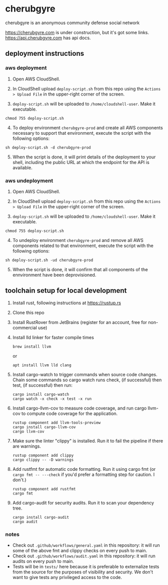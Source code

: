 # cherubgyre
cherubgyre is an anonymous community defense social network

https://cherubgyre.com is under construction, but it's got some links.
https://api.cherubgyre.com has api docs.

## deployment instructions

### aws deployment

1. Open AWS CloudShell.

2. In CloudShell upload `deploy-script.sh` from this repo using the `Actions > Upload File` in the upper-right corner of the screen.

3. `deploy-script.sh` will be uploaded to `/home/cloudshell-user`. Make it executable.
```
chmod 755 deploy-script.sh
```

4. To deploy environment `cherubgyre-prod` and create all AWS components necessary to support that environment, execute the script with the following options:
```
sh deploy-script.sh -d cherubgyre-prod
```

5. When the script is done, it will print details of the deployment to your shell, including the public URL at which the endpoint for the API is available.

### aws undeployment
1. Open AWS CloudShell.

2. In CloudShell upload `deploy-script.sh` from this repo using the `Actions > Upload File` in the upper-right corner of the screen.

3. `deploy-script.sh` will be uploaded to `/home/cloudshell-user`. Make it executable.
```
chmod 755 deploy-script.sh
```

4. To undeploy environment `cherubgyre-prod` and remove all AWS components related to that environment, execute the script with the following options:
```
sh deploy-script.sh -ud cherubgyre-prod
```

5. When the script is done, it will confirm that all components of the ennvironment have been deprovisioned.


## toolchain setup for local development
1. Install rust, following instructions at https://rustup.rs
2. Clone this repo
3. Install RustRover from JetBrains (register for an account, free for non-commercial use)
4. Install lld linker for faster compile times
    ```
    brew install llvm
    ```
    or
    ```
    apt install llvm lld clang
    ```
    
5. Install cargo-watch to trigger commands when source code changes. Chain some commands so cargo watch runs check, (if successful) then test, (if successful) then run:
    ```
    cargo install cargo-watch
    cargo watch -x check -x test -x run
    ```
    
6. Install cargo-llvm-cov to measure code coverage, and run cargo llvm-cov to compute code coverage for the application.
   ```
   rustup component add llvm-tools-preview
   cargo install cargo-llvm-cov
   cargo llvm-cov
   ```
   
7. Make sure the linter "clippy" is installed. Run it to fail the pipeline if there are warnings.
   ```
   rustup component add clippy
   cargo clippy -- -D warnings
   ```
   
8. Add rustfmt for automatic code formatting. Run it using cargo fmt (or `cargo fmt -- ---check` if you'd prefer a formatting step for caution. I don't.)
   ```
   rustup component add rustfmt
   cargo fmt
   ```
   
9. Add cargo-audit for security audits. Run it to scan your dependency tree.
   ```
   cargo install cargo-audit
   cargo audit
   ```

### notes
- Check out `.github/workflows/general.yaml` in this repository: it will run some of the above fmt and clippy checks on every push to main.
- Check out `.github/workflows/audit.yaml` in this repository: it will run audits on every push to main.
- Tests will be in `tests/` here because it is preferable to externalize tests from the source for the purposes of visibility and security. We don't want to give tests any privileged access to the code.
